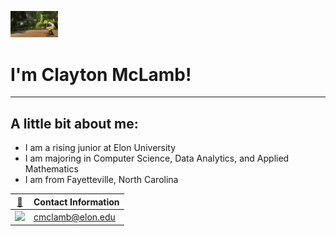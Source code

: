 <p align="left"><img width=15%" src="https://github.com/claytonmclamb/claytonmclamb/blob/main/shreck.gif" alt="lang image here" /></p>

# I'm Clayton McLamb!
---
  
## A little bit about me:
  
  * I am a rising junior at Elon University
  * I am majoring in Computer Science, Data Analytics, and Applied Mathematics 
  * I am from Fayetteville, North Carolina

|  [📱](#-contact-) | Contact Information  |
|------------------------------------|----------------------|
| <img src="https://img.shields.io/badge/Gmail-D14836?style=for-the-badge&logo=gmail&logoColor=white"/> | cmclamb@elon.edu |


    

